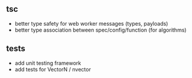 ## tsc
- better type safety for web worker messages (types, payloads)
- better type association between spec/config/function (for algorithms)

## tests
- add unit testing framework
- add tests for VectorN / nvector